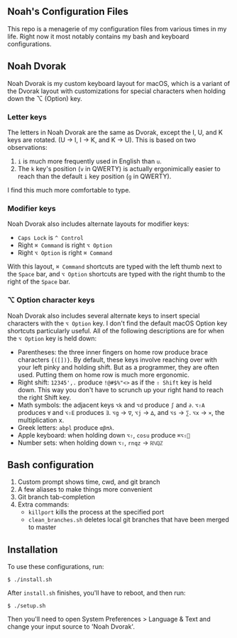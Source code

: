 Noah's Configuration Files
--------------------------

This repo is a menagerie of my configuration files from various times in my life.  Right now it most notably contains my bash and keyboard configurations.

## Noah Dvorak

Noah Dvorak is my custom keyboard layout for macOS, which is a variant of the Dvorak layout
with customizations for special characters when holding down the ⌥ (Option) key.

### Letter keys

The letters in Noah Dvorak are the same as Dvorak, except the I, U, and K keys are rotated.
(U -> I, I -> K, and K -> U). This is based on two observations:

 1. `i` is much more frequently used in English than `u`.
 2. The `k` key's position (`v` in QWERTY) is actually ergonimically easier to reach than
    the default `i` key position (`g` in QWERTY).

I find this much more comfortable to type.

### Modifier keys

Noah Dvorak also includes alternate layouts for modifier keys:

 - `Caps Lock` is `^ Control`
 - Right `⌘ Command` is right `⌥ Option`
 - Right `⌥ Option` is right `⌘ Command`

With this layout, `⌘ Command` shortcuts are typed with the left thumb next to the `Space` bar,
and `⌥ Option` shortcuts are typed with the right thumb to the right of the `Space` bar.

### ⌥ Option character keys

Noah Dvorak also includes several alternate keys to insert special characters with the
`⌥ Option` key. I don't find the default macOS Option key shortcuts particularly useful.
All of the following descriptions are for when the `⌥ Option` key is held down:

 - Parentheses: the three inner fingers on home row produce brace characters `{([])}`.
   By default, these keys involve reaching over with your left pinky and holding shift.
   But as a programmer, they are often used. Putting them on home row is much more ergonomic.
 - Right shift: `12345',.` produce `!@#$%"<>` as if the `⇧ Shift` key is held down. This way
   you don't have to scrunch up your right hand to reach the right Shift key.
 - Math symbols: the adjacent keys `⌥k` and `⌥d` produce `∫` and `∂`. `⌥⇧A` produces `∀` and
   `⌥⇧E` produces `∃`. `⌥g` -> `∇`, `⌥j` -> `∆`, and `⌥s` -> `∑`. `⌥x` -> `×`, the
   multiplication x.
 - Greek letters: `abpl` produce `αβπλ`.
 - Apple keyboard: when holding down `⌥⇧`, `cosu` produce `⌘⌥⇧`
 - Number sets: when holding down `⌥⇧`, `rnqz` -> `ℝℕℚℤ`

## Bash configuration

 1. Custom prompt shows time, cwd, and git branch
 2. A few aliases to make things more convenient
 3. Git branch tab-completion
 4. Extra commands:
     - `killport` kills the process at the specified port
     - `clean_branches.sh` deletes local git branches that have been merged to master

## Installation

To use these configurations, run:

    $ ./install.sh

After `install.sh` finishes, you'll have to reboot, and then run:

    $ ./setup.sh

Then you'll need to open System Preferences > Language & Text and change your input source to 'Noah Dvorak'.

